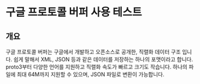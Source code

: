 # 구글 프로토콜 버퍼 사용 테스트

## 개요
구글 프로토콜 버퍼는 구글에서 개발하고 오픈소스로 공개한, 직렬화 데이터 구조 입니다. 쉽게 말해서 XML, JSON 등과 같은 데이터를 저장하는 하나의 포맷이라고 합니다. proto3부터 다양한 언어를 지원하고 직렬화 속도가 빠르고 크기도 작습니다. 하나의 파일에 최대 64M까지 지원할 수 있으며, JSON 파일로 변환이 가능합니다.
